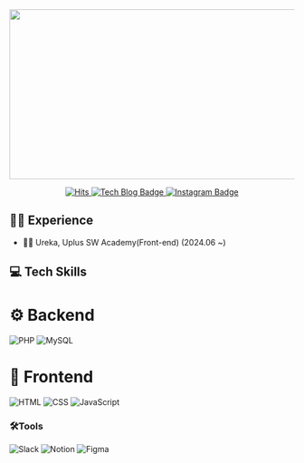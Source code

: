 

  




<a href="https://github.com/devxb/gitanimals">
<img
  src="https://render.gitanimals.org/farms/Eu1j1n"
  width="600"
  height="300"
/>
</a>
  

<p align="center">
  <a href="https://github.com/Eu1j1n">
    <img src="https://hits.seeyoufarm.com/api/count/incr/badge.svg?url=https%3A%2F%2Fgithub.com%2FEu1j1n&count_bg=%23002f6c&title_bg=%23002f6c&icon=&icon_color=%23E7E7E7&title=VISIT&edge_flat=false" alt="Hits" />
  </a>
  
  <a href="https://dmlwls7094.tistory.com">
    <img src="https://img.shields.io/badge/Tech%20Blog-555263?style=flat&logoColor=white" alt="Tech Blog Badge" />
  </a>
  
  <a href="https://www.instagram.com/e.jnn_/">
    <img src="https://img.shields.io/badge/-Instagram-%23E4405F?style=flat&logo=instagram&logoColor=white" alt="Instagram Badge" />
  </a>
</p>










## 🚴🏿 Experience

- 🏋🏻 Ureka, Uplus SW Academy(Front-end) (2024.06 ~)


## 💻 Tech Skills

# ⚙️ Backend
<div>
<img alt="PHP" src="https://img.shields.io/badge/JAVA-007396.svg?&style=for-the-badge&logo=Java&logoColor=white"/>
<img alt="MySQL" src="https://img.shields.io/badge/MySQL-4479A1.svg?&style=for-the-badge&logo=MySQL&logoColor=white"/>

</div>

# 🎨 Frontend
<div>
<img alt="HTML" src="https://img.shields.io/badge/HTML-E34F26.svg?&style=for-the-badge&logo=HTML5&logoColor=white"/>
<img alt="CSS" src="https://img.shields.io/badge/CSS-1572B6.svg?&style=for-the-badge&logo=CSS3&logoColor=white"/>
<img alt="JavaScript" src="https://img.shields.io/badge/JavaScript-F7DF1E.svg?&style=for-the-badge&logo=JavaScript&logoColor=black"/>

</div>

### 🛠️Tools
<div>
<img alt="Slack" src="https://img.shields.io/badge/Slack-4A154B.svg?&style=for-the-badge&logo=Slack&logoColor=white"/>
<img alt="Notion" src="https://img.shields.io/badge/Notion-000000.svg?&style=for-the-badge&logo=Notion&logoColor=white"/>

<img alt="Figma" src="https://img.shields.io/badge/Figma-F24E1E.svg?&style=for-the-badge&logo=Figma&logoColor=white"/>
</div>


